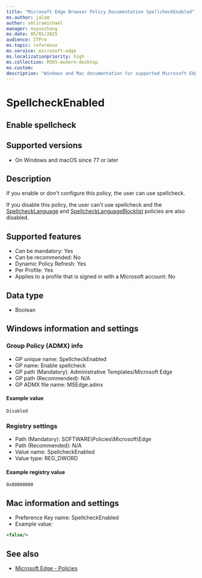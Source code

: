 ```yaml
---
title: "Microsoft Edge Browser Policy Documentation SpellcheckEnabled"
ms.author: jalam
author: vmliramichael
manager: nuyunzhang
ms.date: 05/01/2025
audience: ITPro
ms.topic: reference
ms.service: microsoft-edge
ms.localizationpriority: high
ms.collection: M365-modern-desktop
ms.custom:
description: "Windows and Mac documentation for supported Microsoft Edge Browser policy: Enable spellcheck"
---
```


<!--THIS FILE IS AUTOMATICALLY GENERATED. MANUAL CHANGES WILL BE OVERWRITTEN.-->
<!--Please contact the Microsoft Edge Manageability team with any questions.-->

# SpellcheckEnabled

## Enable spellcheck


## Supported versions

- On Windows and macOS since 77 or later

## Description

If you enable or don't configure this policy, the user can use spellcheck.

If you disable this policy, the user can't use spellcheck and the [SpellcheckLanguage](SpellcheckLanguage.md) and [SpellcheckLanguageBlocklist](SpellcheckLanguageBlocklist.md) policies are also disabled.

## Supported features

- Can be mandatory: Yes
- Can be recommended: No
- Dynamic Policy Refresh: Yes
- Per Profile: Yes
- Applies to a profile that is signed in with a Microsoft account: No

## Data type

- Boolean

## Windows information and settings

### Group Policy (ADMX) info

- GP unique name: SpellcheckEnabled
- GP name: Enable spellcheck
- GP path (Mandatory): Administrative Templates/Microsoft Edge
- GP path (Recommended): N/A
- GP ADMX file name: MSEdge.admx

#### Example value

```
Disabled
```

### Registry settings

- Path (Mandatory): SOFTWARE\Policies\Microsoft\Edge
- Path (Recommended): N/A
- Value name: SpellcheckEnabled
- Value type: REG_DWORD

#### Example registry value

```
0x00000000
```


## Mac information and settings

- Preference Key name: SpellcheckEnabled
- Example value:

```xml
<false/>
```

## See also
- [Microsoft Edge - Policies](../microsoft-edge-policies.md)
